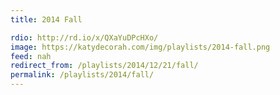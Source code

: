 ```yaml
---
title: 2014 Fall

rdio: http://rd.io/x/QXaYuDPcHXo/
image: https://katydecorah.com/img/playlists/2014-fall.png
feed: nah
redirect_from: /playlists/2014/12/21/fall/
permalink: /playlists/2014/fall/
---
```


